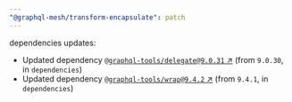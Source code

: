 ```yaml
---
"@graphql-mesh/transform-encapsulate": patch
---
```

dependencies updates:
  - Updated dependency [`@graphql-tools/delegate@9.0.31` ↗︎](https://www.npmjs.com/package/@graphql-tools/delegate/v/9.0.31) (from `9.0.30`, in `dependencies`)
  - Updated dependency [`@graphql-tools/wrap@9.4.2` ↗︎](https://www.npmjs.com/package/@graphql-tools/wrap/v/9.4.2) (from `9.4.1`, in `dependencies`)
